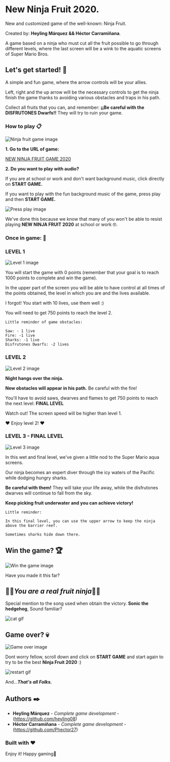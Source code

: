 # New Ninja Fruit 2020.

New and customized game of the well-known: Ninja Fruit.

Created by: **Heyling Márquez && Héctor Carramiñana**.

A game based on a ninja who must cut all the fruit possible to go through different levels, where the last screen will be a wink to the aquatic screens of Super Mario Bros.

## Let's get started! 🚀

A simple and fun game, where the arrow controls will be your allies.

Left, right and the up arrow will be the necessary controls to get the ninja finish the game thanks to avoiding various obstacles and traps in his path.

Collect all fruits that you can, and remember: **¡¡Be careful with the DISFRUTONES Dwarfs!!** They will try to ruin your game.


### How to play 📋
![Ninja fruit game image](https://github.com/Phector27/new-ninja-fruit-game-Canvas-JS/blob/main/images/STARTEXAMPLEIMAGE.png?raw=true) 

**1. Go to the URL of game:**

[NEW NINJA FRUIT GAME 2020](https://phector27.github.io/Ninja-Fruit-2020/) 

**2. Do you want to play with audio?**

If you are at school or work and don't want background music, click directly on **START GAME.**

If you want to play with the fun background music of the game, press play and then **START GAME.**

![Press play image](https://github.com/Phector27/new-ninja-fruit-game-Canvas-JS/blob/main/images/PRESSPLAYEXAMPLE.png?raw=true)

We've done this because we know that many of you won't be able to resist playing **NEW NINJA FRUIT 2020** at school or work 🤓.


### Once in game: 📌

### LEVEL 1

![Level 1 image](https://github.com/Phector27/new-ninja-fruit-game-Canvas-JS/blob/main/images/level1image.png?raw=true)

You will start the game with 0 points (remember that your goal is to reach 1000 points to complete and win the game).

In the upper part of the screen you will be able to have control at all times of the points obtained, the level in which you are and the lives available. 

I forgot! You start with 10 lives, use them well :)

You will need to get 750 points to reach the level 2.

```
Little reminder of game obstacles:

Saw: - 1 live
Fire: -1 live
Sharks: -1 live
Disfrutones Dwarfs: -2 lives

```

### LEVEL 2

![Level 2 image](https://github.com/Phector27/new-ninja-fruit-game-Canvas-JS/blob/main/images/level2image.png?raw=true)

**Night hangs over the ninja.**

**New obstacles will appear in his path.** Be careful with the fire! 

You'll have to avoid saws, dwarves and flames to get 750 points to reach the next level: **FINAL LEVEL**

Watch out! The screen speed will be higher than level 1.

:heart: Enjoy level 2! :heart:

### LEVEL 3 - FINAL LEVEL

![Level 3 image](https://github.com/Phector27/new-ninja-fruit-game-Canvas-JS/blob/main/images/level3image.png?raw=true)

In this wet and final level, we've given a little nod to the Super Mario aqua screens.

Our ninja becomes an expert diver through the icy waters of the Pacific while dodging hungry sharks.

**Be careful with them!** They will take your life away, while the disfrutones dwarves will continue to fall from the sky.

**Keep picking fruit underwater and you can achieve victory!**


```
Little reminder:

In this final level, you can use the upper arrow to keep the ninja above the barrier reef. 

Sometimes sharks hide down there.

```

## Win the game? :trophy:

![Win the game image](https://github.com/Phector27/new-ninja-fruit-game-Canvas-JS/blob/main/images/win.png?raw=true)

Have you made it this far?

## :apple::watermelon:**_You are a real fruit ninja_**:watermelon::apple:

Special mention to the song used when obtain the victory. **Sonic the hedgehog**, Sound familiar?

![cat gif](https://media1.tenor.com/images/90521e4aea0b572c0521f097c827427b/tenor.gif)


## Game over? :skull:

![Game over image](https://github.com/Phector27/new-ninja-fruit-game-Canvas-JS/blob/main/images/gameover.png?raw=true)

Dont worry fellow, scroll down and click on **START GAME** and start again to try to be the best **Ninja Fruit 2020** :)

![restart gif](https://github.com/Phector27/new-ninja-fruit-game-Canvas-JS/blob/main/images/gameover.gif?raw=true)

And...**_That's all Folks._**

## Authors ✒️

* **Heyling Márquez** - *Complete game development* - (https://github.com/heyling08)
* **Héctor Carramiñana** - *Complete game development* - (https://github.com/Phector27)

### Built with :heart:

Enjoy it! Happy gaming💙
